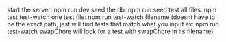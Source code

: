 start the server: npm run dev
seed the db: npm run seed
test all files: npm test
test-watch one test file: npm run test-watch filename
(doesnt have to be the exact path, jest will find tests that match what you input
ex: npm run test-watch swapChore will look for a test with swapChore in its filename)
